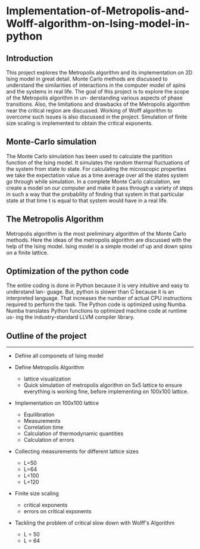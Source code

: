 # Implementation-of-Metropolis-and-Wolff-algorithm-on-Ising-model-in-python

## Introduction

This project explores the Metropolis algorithm and its implementation on 2D Ising
model in great detail. Monte Carlo methods are discussed to understand the similarities of
interactions in the computer model of spins and the systems in real life.
The goal of this project is to explore the scope of the Metropolis algorithm in un-
derstanding various aspects of phase transitions. Also, the limitations and drawbacks of the
Metropolis algorithm near the critical region are discussed. Working of Wolff algorithm to
overcome such issues is also discussed in the project.
Simulation of finite size scaling is implemented to obtain the critical exponents.

## Monte-Carlo simulation
The Monte Carlo simulation has been used to calculate the partition function of the Ising
model. It simulates the random thermal fluctuations of the system from state to state. For
calculating the microscopic properties we take the expectation value as a time average over
all the states system go through while simulation. In a complete Monte Carlo calculation, we
create a model on our computer and make it pass through a variety of steps in such a way that
the probability of finding that system in that particular state at that time t is equal to that 
system would have in a real life.

## The Metropolis Algorithm
Metropolis algorithm is the most preliminary algorithm of the Monte Carlo methods.
Here the ideas of the metropolis algorithm are discussed with the help of the Ising model. Ising
model is a simple model of up and down spins on a finite lattice.

## Optimization of the python code
The entire coding is done in Python because it is very intuitive and easy to understand lan-
guage. But, python is slower than C because it is an interpreted language. That increases the
number of actual CPU instructions required to perform the task. The Python code is optimized
using Numba. Numba translates Python functions to optimized machine code at runtime us-
ing the industry-standard LLVM compiler library.

## Outline of the project

---

*   Define all componets of Ising model
*   Define Metropolis Algorithm
    *   lattice visualization
    *   Quick simulation of metropolis algorithm on 5x5 lattice to ensure everything is working fine, before implementing on 100x100 lattice.
*   Implementation on 100x100 lattice
    *   Equilibration
    *   Measurements
    *   Correlation time
    *   Calculation of thermodynamic quantities
    *   Calculation of errors
*   Collecting measurements for different lattice sizes
    * L=50
    * L=64
    * L=100
    * L=120
*   Finite size scaling 
    * critical exponents
    * errors on critical exponents

*   Tackling the problem of critical slow down with Wolff's Algorithm
    * L = 50
    * L = 64
